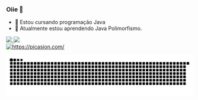 ### Oiie 👋

- 🔭 Estou cursando programação Java
- 🌱 Atualmente estou aprendendo Java Polimorfismo.

<div>
  <a href="https://github.com/alanaalberton">
  <img height="180em" src="https://github-readme-stats.vercel.app/api?username=alanaalberton&show_icons=true&theme=synthwave&include_all_commits=true&count_private=true"/>
  <img height="180em" src="https://github-readme-stats.vercel.app/api/top-langs/?username=alanaalberton&layout=compact&langs_count=7&theme=synthwave"/>
</div>
 <a href="https://picasion.com/"><img src="https://i.picasion.com/pic91/93113b09117feab4bb48fb3b03a17645.gif" width="250" height="250" border="0" alt="https://picasion.com/" /></a><br />
  

  ![Snake animation](https://github.com/alanaalberton/alanaalberton/blob/output/github-contribution-grid-snake.svg)
 
